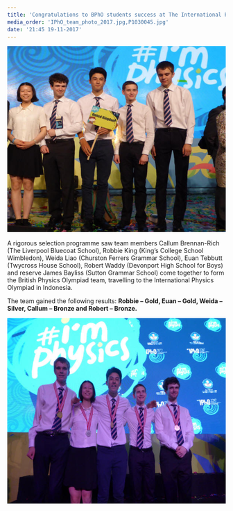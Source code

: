 ```yaml
---
title: 'Congratulations to BPhO students success at The International Physics Olympiad, Indonesia'
media_order: 'IPhO_team_photo_2017.jpg,P1030045.jpg'
date: '21:45 19-11-2017'
---
```


![](IPhO_team_photo_2017.jpg)

A rigorous selection programme saw team members Callum Brennan-Rich (The Liverpool Bluecoat School), Robbie King (King’s College School Wimbledon), Weida Liao (Churston Ferrers Grammar School), Euan Tebbutt (Twycross House School), Robert Waddy (Devonport High School for Boys) and reserve James Bayliss (Sutton Grammar School) come together to form the British Physics Olympiad team, travelling to the International Physics Olympiad in Indonesia.

The team gained the following results: **Robbie – Gold, Euan – Gold, Weida – Silver,  Callum – Bronze and Robert – Bronze.**

![](P1030045.jpg)